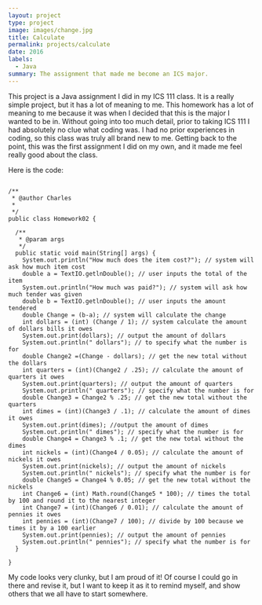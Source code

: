 ```yaml
---
layout: project
type: project
image: images/change.jpg
title: Calculate
permalink: projects/calculate
date: 2016
labels:
  - Java
summary: The assignment that made me become an ICS major.
---
```


This project is a Java assignment I did in my ICS 111 class. It is a really simple project, but it has a lot of meaning to me. This homework has a lot of meaning to me because it was when I decided that this is the major I wanted to be in. Without going into too much detail, prior to taking ICS 111 I had absolutely no clue what coding was. I had no prior experiences in coding, so this class was truly all brand new to me. Getting back to the point, this was the first assignment I did on my own, and it made me feel really good about the class.

Here is the code:

```

/**
 * @author Charles
 *
 */
public class Homework02 {

  /**
   * @param args
   */
  public static void main(String[] args) {
    System.out.println("How much does the item cost?"); // system will ask how much item cost
    double a = TextIO.getlnDouble(); // user inputs the total of the item
    System.out.println("How much was paid?"); // system will ask how much tender was given
    double b = TextIO.getlnDouble(); // user inputs the amount tendered
    double Change = (b-a); // system will calculate the change
    int dollars = (int) (Change / 1); // system calculate the amount of dollars bills it owes
    System.out.print(dollars); // output the amount of dollars
    System.out.println(" dollars"); // to specify what the number is for
    double Change2 =(Change - dollars); // get the new total without the dollars 
    int quarters = (int)(Change2 / .25); // calculate the amount of quarters it owes
    System.out.print(quarters); // output the amount of quarters
    System.out.println(" quarters"); // specify what the number is for
    double Change3 = Change2 % .25; // get the new total without the quarters
    int dimes = (int)(Change3 / .1); // calculate the amount of dimes it owes
    System.out.print(dimes); //output the amount of dimes
    System.out.println(" dimes"); // specify what the number is for
    double Change4 = Change3 % .1; // get the new total without the dimes
    int nickels = (int)(Change4 / 0.05); // calculate the amount of nickels it owes
    System.out.print(nickels); // output the amount of nickels
    System.out.println(" nickels"); // specify what the number is for
    double Change5 = Change4 % 0.05; // get the new total without the nickels
    int Change6 = (int) Math.round(Change5 * 100); // times the total by 100 and round it to the nearest integer
    int Change7 = (int)(Change6 / 0.01); // calculate the amount of pennies it owes
    int pennies = (int)(Change7 / 100); // divide by 100 because we times it by a 100 earlier
    System.out.print(pennies); // output the amount of pennies
    System.out.println(" pennies"); // specify what the number is for
  }

}

```
My code looks very clunky, but I am proud of it! Of course I could go in there and revise it, but I want to keep it as it to remind myself, and show others that we all have to start somewhere.

